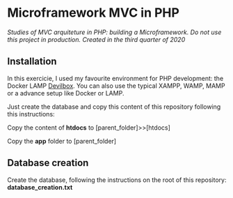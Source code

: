 # Microframework MVC in PHP
*Studies of MVC arquiteture in PHP: building a Microframework. Do not use this project in production. Created in the third quarter of 2020*


## Installation
In this exercicie, I used my favourite environment for PHP development: the Docker LAMP [Devilbox](https://devilbox.readthedocs.io/). 
You can also use the typical XAMPP, WAMP, MAMP or a advance setup like Docker or LAMP.

Just create the database and copy this content of this repository following this instructions:

Copy the content of **htdocs** to [parent_folder]>>[htdocs]

Copy the **app** folder to [parent_folder]


## Database creation
Create the database, following the instructions on the root of this repository: **database_creation.txt**
